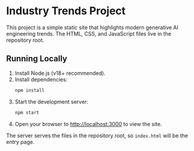 # Industry Trends Project

This project is a simple static site that highlights modern generative AI engineering trends. The HTML, CSS, and JavaScript files live in the repository root.

## Running Locally

1. Install Node.js (v18+ recommended).
2. Install dependencies:
   ```bash
   npm install
   ```
3. Start the development server:
   ```bash
   npm start
   ```
4. Open your browser to [http://localhost:3000](http://localhost:3000) to view the site.

The server serves the files in the repository root, so `index.html` will be the entry page.
